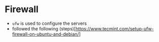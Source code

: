 #  Firewall

- ```ufw``` is used to configure the servers
- followed the following (steps)[https://www.tecmint.com/setup-ufw-firewall-on-ubuntu-and-debian/]